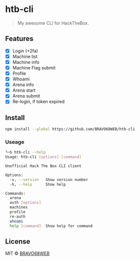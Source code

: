 # htb-cli

> My awesome CLI for HackTheBox.

## Features

- [x] Login (+2fa)
- [x] Machine list
- [x] Machine info
- [x] Machine Flag submit
- [x] Profile
- [x] Whoami
- [x] Arena info
- [x] Arena start
- [x] Arena submit
- [x] Re-login, if token expired

## Install

```bash
npm install --global https://github.com/BRAVO68WEB/htb-cli
```

### Useage

```bash
╰─$ htb-cli --help
Usage: htb-cli [options] [command]

Unofficial Hack The Box CLI client

Options:
  -v, --version   Show version number
  -h, --help      Show help

Commands:
  arena
  auth [options]
  machines
  profile
  re-auth
  whoami
  help [command]  Show help for command
```

## License

MIT © [BRAVO68WEB](https://github.com/BRAVO68WEB)
